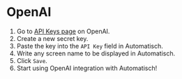 # OpenAI

1. Go to [API Keys page](https://beta.openai.com/account/api-keys) on OpenAI.
2. Create a new secret key.
3. Paste the key into the `API Key` field in Automatisch.
4. Write any screen name to be displayed in Automatisch.
5. Click `Save`.
6. Start using OpenAI integration with Automatisch!
